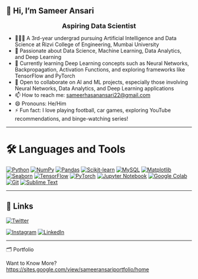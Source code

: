 ## 👋 Hi, I’m Sameer Ansari

<p align="center">
  <strong><font size="4">Aspiring Data Scientist</font></strong>
</p>

- 👨🏻‍🎓 A 3rd-year undergrad pursuing Artificial Intelligence and Data Science at Rizvi College of Engineering, Mumbai University
- 👀 Passionate about Data Science, Machine Learning, Data Analytics, and Deep Learning
- 🌱 Currently learning Deep Learning concepts such as Neural Networks, Backpropagation, Activation Functions, and exploring frameworks like TensorFlow and PyTorch
- 💞️ Open to collaborate on AI and ML projects, especially those involving Neural Networks, Data Analytics, and Deep Learning applications
- 📫 How to reach me: sameerhasanansari22@gmail.com
- 😄 Pronouns: He/Him
- ⚡ Fun fact: I love playing football, car games, exploring YouTube recommendations, and binge-watching series!


---


# 🛠️ Languages and Tools  

[![Python](https://img.shields.io/badge/-Python-3776AB?style=for-the-badge&logo=python&logoColor=white&logoWidth=20)](https://www.python.org/)
[![NumPy](https://img.shields.io/badge/-NumPy-013243?style=for-the-badge&logo=numpy&logoColor=white&logoWidth=20)](https://numpy.org/)
[![Pandas](https://img.shields.io/badge/-Pandas-150458?style=for-the-badge&logo=pandas&logoColor=white&logoWidth=20)](https://pandas.pydata.org/)
[![Scikit-learn](https://img.shields.io/badge/-Scikit--Learn-F7931E?style=for-the-badge&logo=scikit-learn&logoColor=white&logoWidth=20)](https://scikit-learn.org/)
[![MySQL](https://img.shields.io/badge/-MySQL-4479A1?style=for-the-badge&logo=mysql&logoColor=white&logoWidth=20)](https://www.mysql.com/)
[![Matplotlib](https://img.shields.io/badge/-Matplotlib-1F4A73?style=for-the-badge&logo=matplotlib&logoColor=white&logoWidth=20)](https://matplotlib.org/)
[![Seaborn](https://img.shields.io/badge/-Seaborn-5B8BB1?style=for-the-badge&logo=plotly&logoColor=white&logoWidth=20)](https://seaborn.pydata.org/)
[![TensorFlow](https://img.shields.io/badge/-TensorFlow-FF6F00?style=for-the-badge&logo=tensorflow&logoColor=white&logoWidth=20)](https://www.tensorflow.org/)
[![PyTorch](https://img.shields.io/badge/-PyTorch-EE4C2C?style=for-the-badge&logo=pytorch&logoColor=white&logoWidth=20)](https://pytorch.org/)
[![Jupyter Notebook](https://img.shields.io/badge/-Jupyter-F37626?style=for-the-badge&logo=jupyter&logoColor=white&logoWidth=20)](https://jupyter.org/)
[![Google Colab](https://img.shields.io/badge/-Google%20Colab-F9AB00?style=for-the-badge&logo=google-colab&logoColor=white&logoWidth=20)](https://colab.research.google.com/)
[![Git](https://img.shields.io/badge/-Git-F05032?style=for-the-badge&logo=git&logoColor=white&logoWidth=20)](https://git-scm.com/)
[![Sublime Text](https://img.shields.io/badge/-Sublime%20Text-FF9800?style=for-the-badge&logo=sublime-text&logoColor=white&logoWidth=20)](https://www.sublimetext.com/)




---


## 🔗 Links  

[![Twitter](https://img.shields.io/badge/-Twitter-1DA1F2?style=for-the-badge&logo=twitter&logoColor=white&logoWidth=20)](https://x.com/ansarisameer_31?t=jl_3ttibkqH9BKO62kegCw&s=09)

[![Instagram](https://img.shields.io/badge/-Instagram-E4405F?style=for-the-badge&logo=instagram&logoColor=white&logoWidth=20)](https://www.instagram.com/sameeransari._31)
[![LinkedIn](https://img.shields.io/badge/-LinkedIn-0A66C2?style=for-the-badge&logo=linkedin&logoColor=white&logoWidth=20)](https://www.linkedin.com/in/sameer-ansari-6aa2b02ab/)




---

🗂️ Portfolio

Want to Know More? https://sites.google.com/view/sameeransariportfolio/home
